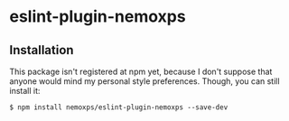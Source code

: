 # eslint-plugin-nemoxps

## Installation
This package isn't registered at npm yet, because I don't suppose that anyone would mind my personal style preferences. Though, you can still install it:
```
$ npm install nemoxps/eslint-plugin-nemoxps --save-dev
```